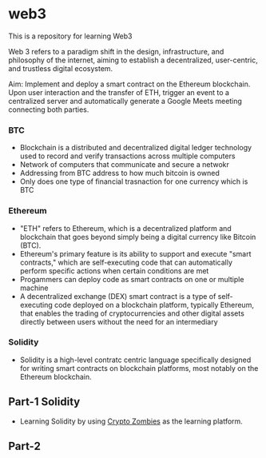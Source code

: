 # web3

This is a repository for learning Web3

Web 3 refers to a paradigm shift in the design, infrastructure, and philosophy of the internet, aiming to establish a decentralized, user-centric, and trustless digital ecosystem.

Aim: Implement and deploy a smart contract on the Ethereum blockchain. Upon user interaction and the transfer of ETH, trigger an event to a centralized server and automatically generate a Google Meets meeting connecting both parties.

### BTC
- Blockchain is a distributed and decentralized digital ledger technology used to record and verify transactions across multiple computers
- Network of computers that communicate and secure a netwokr
- Addressing from BTC address to how much bitcoin is owned
- Only does one type of financial trasnaction for one currency which is BTC

### Ethereum
- "ETH" refers to Ethereum, which is a decentralized platform and blockchain that goes beyond simply being a digital currency like Bitcoin (BTC).
- Ethereum's primary feature is its ability to support and execute "smart contracts," which are self-executing code that can automatically perform specific actions when certain conditions are met
- Progammers can deploy code as smart contracts on one or multiple machine
- A decentralized exchange (DEX) smart contract is a type of self-executing code deployed on a blockchain platform, typically Ethereum, that enables the trading of cryptocurrencies and other digital assets directly between users without the need for an intermediary

### Solidity 
- Solidity is a high-level contratc centric language specifically designed for writing smart contracts on blockchain platforms, most notably on the Ethereum blockchain.

## Part-1 Solidity
- Learning Solidity by using  [Crypto Zombies](https://cryptozombies.io/) as the learning platform.

## Part-2 

